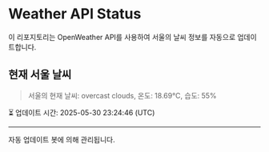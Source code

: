 
# Weather API Status

이 리포지토리는 OpenWeather API를 사용하여 서울의 날씨 정보를 자동으로 업데이트합니다.

## 현재 서울 날씨
> 서울의 현재 날씨: overcast clouds, 온도: 18.69°C, 습도: 55%

⏳ 업데이트 시간: 2025-05-30 23:24:46 (UTC)

---
자동 업데이트 봇에 의해 관리됩니다.
